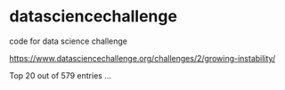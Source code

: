 # datasciencechallenge

code for data science challenge

https://www.datasciencechallenge.org/challenges/2/growing-instability/

Top 20 out of 579 entries ...
